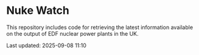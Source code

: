 # Nuke Watch

This repository includes code for retrieving the latest information available on the output of EDF nuclear power plants in the UK.

Last updated: 2025-09-08 11:10